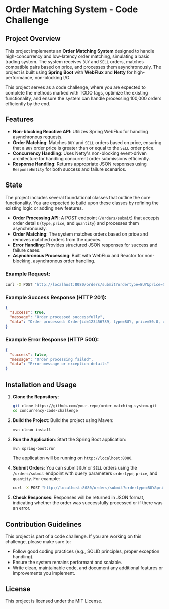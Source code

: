 
# Order Matching System - Code Challenge

## Project Overview

This project implements an **Order Matching System** designed to handle high-concurrency and low-latency order matching, simulating a basic trading system. The system receives `BUY` and `SELL` orders, matches compatible pairs based on price, and processes them asynchronously. The project is built using **Spring Boot** with **WebFlux** and **Netty** for high-performance, non-blocking I/O. 

This project serves as a code challenge, where you are expected to complete the methods marked with TODO tags, optimize the existing functionality, and ensure the system can handle processing 100,000 orders efficiently by the end.

## Features
- **Non-blocking Reactive API**: Utilizes Spring WebFlux for handling asynchronous requests.
- **Order Matching**: Matches `BUY` and `SELL` orders based on price, ensuring that a `BUY` order price is greater than or equal to the `SELL` order price.
- **Concurrency Handling**: Uses Netty's non-blocking event-driven architecture for handling concurrent order submissions efficiently.
- **Response Handling**: Returns appropriate JSON responses using `ResponseEntity` for both success and failure scenarios.

## State
The project includes several foundational classes that outline the core functionality. You are expected to build upon these classes by refining the existing logic or adding new features.
- **Order Processing API**: A POST endpoint (`/orders/submit`) that accepts order details (`type`, `price`, and `quantity`) and processes them asynchronously.
- **Order Matching**: The system matches orders based on price and removes matched orders from the queues.
- **Error Handling**: Provides structured JSON responses for success and failure cases.
- **Asynchronous Processing**: Built with WebFlux and Reactor for non-blocking, asynchronous order handling.

### Example Request:
```bash
curl -X POST "http://localhost:8080/orders/submit?ordertype=BUY&price=50&quantity=10"
```

### Example Success Response (HTTP 201):
```json
{
  "success": true,
  "message": "Order processed successfully",
  "data": "Order processed: Order{id=123456789, type=BUY, price=50.0, quantity=10, timestamp=1634231827901}"
}
```

### Example Error Response (HTTP 500):
```json
{
  "success": false,
  "message": "Order processing failed",
  "data": "Error message or exception details"
}
```

## Installation and Usage

1. **Clone the Repository**:
   ```bash
   git clone https://github.com/your-repo/order-matching-system.git
   cd concurrency-code-challenge
   ```

2. **Build the Project**:
   Build the project using Maven:
   ```bash
   mvn clean install
   ```

3. **Run the Application**:
   Start the Spring Boot application:
   ```bash
   mvn spring-boot:run
   ```

   The application will be running on `http://localhost:8080`.

4. **Submit Orders**:
   You can submit `BUY` or `SELL` orders using the `/orders/submit` endpoint with query parameters `ordertype`, `price`, and `quantity`. For example:
   ```bash
   curl -X POST "http://localhost:8080/orders/submit?ordertype=BUY&price=50&quantity=10"
   ```

5. **Check Responses**:
   Responses will be returned in JSON format, indicating whether the order was successfully processed or if there was an error.

## Contribution Guidelines
This project is part of a code challenge. If you are working on this challenge, please make sure to:
- Follow good coding practices (e.g., SOLID principles, proper exception handling).
- Ensure the system remains performant and scalable.
- Write clean, maintainable code, and document any additional features or improvements you implement.

## License
This project is licensed under the MIT License.
